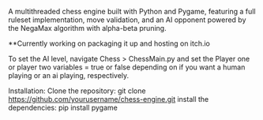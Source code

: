 A multithreaded chess engine built with Python and Pygame, featuring a full ruleset implementation, move validation, and an AI opponent powered by the NegaMax algorithm with alpha-beta pruning.

**Currently working on packaging it up and hosting on itch.io

To set the AI level, navigate Chess > ChessMain.py and set the Player one or player two variables = true or false depending on if you want a human playing or an ai playing, respectively.

Installation:
Clone the repository: git clone https://github.com/yourusername/chess-engine.git
install the dependencies: pip install pygame
